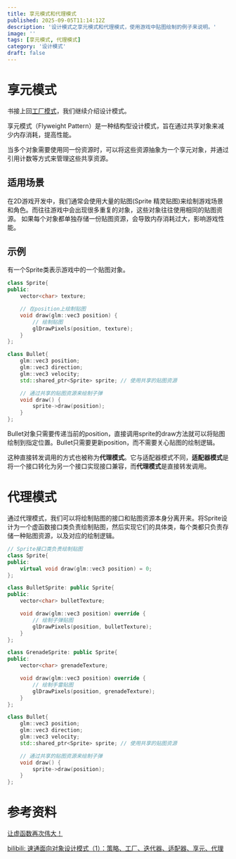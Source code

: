 ```yaml
---
title: 享元模式和代理模式
published: 2025-09-05T11:14:12Z
description: '设计模式之享元模式和代理模式，使用游戏中贴图绘制的例子来说明。'
image: ''
tags: [享元模式, 代理模式]
category: '设计模式'
draft: false
---
```


# 享元模式

书接上回[工厂模式](./工厂模式.md)，我们继续介绍设计模式。

享元模式（Flyweight Pattern）是一种结构型设计模式，旨在通过共享对象来减少内存消耗，提高性能。

当多个对象需要使用同一份资源时，可以将这些资源抽象为一个享元对象，并通过引用计数等方式来管理这些共享资源。

## 适用场景

在2D游戏开发中，我们通常会使用大量的贴图(Sprite 精灵贴图)来绘制游戏场景和角色。而往往游戏中会出现很多重复的对象，这些对象往往使用相同的贴图资源。
如果每个对象都单独存储一份贴图资源，会导致内存消耗过大，影响游戏性能。

## 示例

有一个Sprite类表示游戏中的一个贴图对象。

```cpp
class Sprite{
public:
    vector<char> texture;

    // 在position上绘制贴图
    void draw(glm::vec3 position) {
        // 绘制贴图
        glDrawPixels(position, texture);
    }
};

class Bullet{
    glm::vec3 position;
    glm::vec3 direction;
    glm::vec3 velocity;
    std::shared_ptr<Sprite> sprite; // 使用共享的贴图资源

    // 通过共享的贴图资源来绘制子弹
    void draw() {
        sprite->draw(position);
    }
};
```

Bullet对象只需要传递当前的position，直接调用sprite的draw方法就可以将贴图绘制到指定位置。Bullet只需要更新position，而不需要关心贴图的绘制逻辑。

这种直接转发调用的方式也被称为**代理模式**。它与适配器模式不同，**适配器模式**是将一个接口转化为另一个接口实现接口兼容，而**代理模式**是直接转发调用。

# 代理模式

通过代理模式，我们可以将绘制贴图的接口和贴图资源本身分离开来。将Sprite设计为一个虚函数接口类负责绘制贴图，然后实现它们的具体类，每个类都只负责存储一种贴图资源，以及对应的绘制逻辑。

```cpp
// Sprite接口类负责绘制贴图
class Sprite{
public:
    virtual void draw(glm::vec3 position) = 0;
};

class BulletSprite: public Sprite{
public:
    vector<char> bulletTexture;

    void draw(glm::vec3 position) override {
        // 绘制子弹贴图
        glDrawPixels(position, bulletTexture);
    }
};

class GrenadeSprite: public Sprite{
public:
    vector<char> grenadeTexture;

    void draw(glm::vec3 position) override {
        // 绘制手雷贴图
        glDrawPixels(position, grenadeTexture);
    }
};

class Bullet{
    glm::vec3 position;
    glm::vec3 direction;
    glm::vec3 velocity;
    std::shared_ptr<Sprite> sprite; // 使用共享的贴图资源

    // 通过共享的贴图资源来绘制子弹
    void draw() {
        sprite->draw(position);
    }
};
```


# 参考资料

[让虚函数再次伟大！](https://github.com/parallel101/course/blob/master/slides/design/virtual.md)

[bilibili: 速通面向对象设计模式（1）：策略、工厂、迭代器、适配器、享元、代理](https://www.bilibili.com/video/BV1u1421i7GV?spm_id_from=333.788.videopod.sections&vd_source=caf7bc500eb03a267461b0af17a20763)